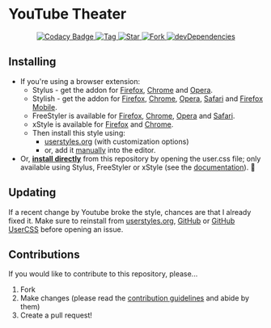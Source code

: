 # YouTube Theater

<p align="center">
  <a href="https://www.codacy.com/app/StylusThemes/YouTube-Theater?utm_source=github.com&utm_medium=referral&utm_content=StylusThemes/YouTube-Theater&utm_campaign=badger">
    <img src="https://api.codacy.com/project/badge/Grade/c49c66965dc74808a8bfacf1111daf17" alt="Codacy Badge">
  </a>
  <a href="https://github.com/StylusThemes/YouTube-Theater/tags">
    <img src="https://img.shields.io/github/tag/StylusThemes/YouTube-Theater.svg?label=tag" alt="Tag">
  </a>
  <a href="https://github.com/StylusThemes/YouTube-Theater/stargazers">
    <img src="http://github-svg-buttons.herokuapp.com/star.svg?user=StylusThemes&repo=YouTube-Theater&style=flat&background=007ec6" alt="Star">
  </a>
  <a href="http://github.com/StylusThemes/YouTube-Theater/fork">
    <img src="http://github-svg-buttons.herokuapp.com/fork.svg?user=StylusThemes&repo=YouTube-Theater&style=flat&background=007ec6" alt="Fork">
  </a>
  <a href="https://david-dm.org/StylusThemes/YouTube-Theater?type=dev">
    <img src="https://img.shields.io/david/dev/StylusThemes/YouTube-Theater.svg?label=%20devDependencies%20" alt="devDependencies">
  </a>
</p>

## Installing

- If you're using a browser extension:
  - Stylus - get the addon for [Firefox][1], [Chrome][2] and [Opera][3].
  - Stylish - get the addon for [Firefox][4], [Chrome][5], [Opera][6], [Safari][7] and [Firefox Mobile][4].
  - FreeStyler is available for [Firefox][8], [Chrome][9], [Opera][10] and [Safari][11].
  - xStyle is available for [Firefox][12] and [Chrome][13].
  - Then install this style using:
    - [userstyles.org][14] (with customization options)
    - or, add it [manually][15] into the editor.
- Or, **[install directly][16]** from this repository by opening the user.css file; only available using Stylus, FreeStyler or xStyle (see the [documentation][17]). :tada:

## Updating

If a recent change by Youtube broke the style, chances are that I already fixed it. Make sure to reinstall from [userstyles.org][14], [GitHub][15] or [GitHub UserCSS][16] before opening an issue.

## Contributions

If you would like to contribute to this repository, please...

1. Fork
2. Make changes (please read the [contribution guidelines](./.github/CONTRIBUTING.md) and abide by them)
3. Create a pull request!

[1]: https://addons.mozilla.org/en-US/firefox/addon/styl-us/
[2]: https://chrome.google.com/webstore/detail/stylus/clngdbkpkpeebahjckkjfobafhncgmne
[3]: https://addons.opera.com/en-gb/extensions/details/stylus/
[4]: https://addons.mozilla.org/en-US/firefox/addon/stylish/
[5]: https://chrome.google.com/webstore/detail/stylish-custom-themes-for/fjnbnpbmkenffdnngjfgmeleoegfcffe
[6]: https://addons.opera.com/en/extensions/details/stylish/
[7]: http://sobolev.us/stylish/
[8]: https://addons.mozilla.org/en-US/firefox/addon/freestyler/
[9]: https://chrome.google.com/webstore/detail/freestyler/hihigldmabkodfpehkgdemjklmaebmca
[10]: https://addons.opera.com/extensions/download/freestyler/
[11]: https://safari-extensions.apple.com/details/?id=ws.freestyler.freestyler-SRV36C8E2C
[12]: https://addons.mozilla.org/en-us/firefox/addon/xstyle
[13]: https://chrome.google.com/webstore/detail/xstyle/hncgkmhphmncjohllpoleelnibpmccpj
[14]: https://userstyles.org/styles/160362/youtube-theater
[15]: https://raw.githubusercontent.com/StylusThemes/YouTube-Theater/master/style.css
[16]: https://raw.githubusercontent.com/StylusThemes/YouTube-Theater/master/style.user.css
[17]: https://github.com/openstyles/stylus/wiki/Usercss
